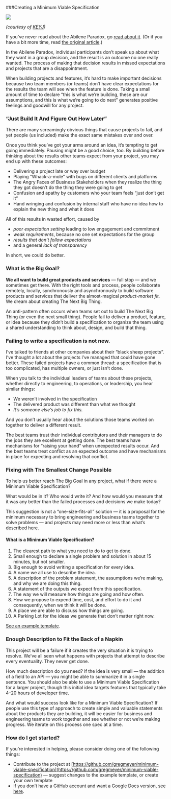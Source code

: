 ###Creating a Minimum Viable Specification

![](https://cdn-images-1.medium.com/max/800/1*SnlGS2An3ImFw4XlNMFnKA.jpeg)

<span class="figcaption_hack">*(courtesy of
*[KEYJ](http://keyj.com/random-things-to-do-in-abilene-when-youre-bored/)*)*</span>

If you’ve never read about the Abilene Paradox, go [read about
it](https://en.wikipedia.org/wiki/Abilene_paradox). (Or if you have a bit more
time, read [the original
article](http://homepages.se.edu/cvonbergen/files/2013/01/The-Abilene-Paradox_The-Management-of-Agreement.htm_.pdf).)


In the Abilene Paradox, individual participants don’t speak up about what they
want in a group decision, and the result is an outcome no one really wanted. The
process of making that decision results in missed expectations and projects that
are a disappointment. 

When building projects and features, it’s hard to make important decisions because two
team members (or teams) don’t have clear expectations for the results the team
will see when the feature is done. Taking a small amount of time to declare
“this is what we’re building, these are our assumptions, and this is what we’re
going to do next” generates positive feelings and goodwill for any project.

### “Just Build It And Figure Out How Later”

There are many screamingly obvious things that cause projects to fail, and yet
people (us included) make the exact same mistakes over and over.

Once you think you’ve got your arms around an idea, it’s tempting to get going
immediately. Pausing might be a good choice, too. By building before thinking
about the results other teams expect from your project, you may end up with
these outcomes:

* Delivering a project late or way over budget
* Playing “Whack-a-mole” with bugs on different clients and platforms
* The Angry Faces of Business Stakeholders when they realize the thing they got
doesn’t do the thing they were going to get
* Confusion and apathy by customers who your team feels “just don’t get it”
* Hand wringing and confusion by internal staff who have no idea how to explain
the new thing and what it does

All of this results in wasted effort, caused by

* *poor expectation setting* leading to low engagement and commitment
* *weak requirements*, because no one set expectations for the group
* *results that don’t follow expectations*
* and a general *lack of transparency*

In short, we could do better.

### **What is the Big Goal?**

**We all want to build great products and services** — full stop — and we
sometimes get there. With the right tools and process, people collaborate
remotely, locally, synchronously and asynchronously to build software products
and services that deliver the almost-magical *product-market fit.* We dream
about creating The Next Big Thing.

An anti-pattern often occurs when teams set out to build The Next Big Thing (or
even the next small thing). People fail to deliver a product, feature, or idea
because they didn’t build a specification to organize the team using a shared
understanding to think about, design, and build that thing.

### Failing to write a specification is not new.

I’ve talked to friends at other companies about their “black sheep projects”.
I’ve thought a lot about the projects I’ve managed that could have gone better.
These failed projects have a common thread: a specification that is too
complicated, has multiple owners, or just isn’t done.

When you talk to the individual leaders of teams about these projects, whether
directly to engineering, to operations, or leadership, you hear similar things:

* We weren’t involved in the specification
* The delivered product was different than what we thought
* *It’s someone else’s job to fix this.*

And you don’t usually hear about the solutions those teams worked on together to
deliver a different result.

The best teams trust their individual contributors and their managers to do the
jobs they are excellent at getting done. The best teams have mechanisms for
“raising your hand” when unexpected results occur. And the best teams treat
conflict as an expected outcome and have mechanisms in place for expecting and
resolving that conflict.

### **Fixing with The Smallest Change Possible**

To help us better reach The Big Goal in any project, what if there were a
Minimum Viable Specification?

What would be in it? Who would write it? And how would you measure that it was
any better than the failed processes and decisions we make today?

This suggestion is not a “one-size-fits-all” solution — it is a proposal for the
minimum necessary to bring engineering and business teams together to solve
problems — and projects may need more or less than what’s described here.

#### **What is a Minimum Viable Specification?**

1.  The clearest path to what you need to do to get to done.
1.  Small enough to declare a single problem and solution in about 15 minutes, but
not smaller.
1.  Big enough to avoid writing a specification for every idea.
1.  A name we all use to describe the idea.
1.  A description of the problem statement, the assumptions we’re making, and why we
are doing this thing.
1.  A statement of the outputs we expect from this specification.
1.  The way we will measure how things are going and how often.
1.  How we propose to expend time, cost, and effort to do it and consequently, when
we think it will be done.
1.  A place we are able to discuss how things are going.
1.  A Parking Lot for the ideas we generate that don’t matter right now.

[See an example template](http://bit.ly/minimumviablespec).

### Enough Description to Fit the Back of a Napkin

This project will be a failure if it creates the very situation it is trying to
resolve. We’ve all seen what happens with projects that attempt to describe
every eventuality. They never get done. 

How much description do you need? If the idea is very small — the addition of a
field to an API — you might be able to summarize it in a single sentence. You
should also be able to use a Minimum Viable Specification for a larger project,
though this initial idea targets features that typically take 4–20 hours of
developer time.

And what would success look like for a Minimum Viable Specification? If people
use this type of approach to create simple and valuable statements about the
products they are building, it will be easier for business and engineering teams
to work together and see whether or not we’re making progress. We iterate on
this process one spec at a time.

### How do I get started?

If you’re interested in helping, please consider doing one of the following
things:

* Contribute to the project at
[https://github.com/gregmeyer/minimum-viable-specification](https://github.com/gregmeyer/minimum-viable-specification)
— suggest changes to the example template, or create your own template
* If you don’t have a GitHub account and want a Google Docs version, see
[here](http://bit.ly/minimumviablespec).

